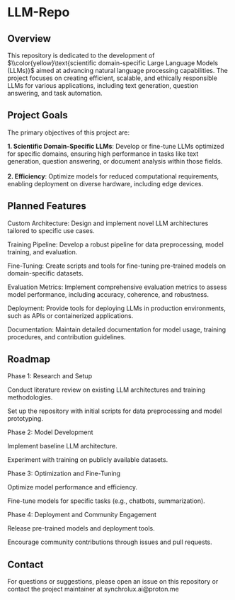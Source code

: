 # LLM-Repo
<h2> Overview </h2>

This repository is dedicated to the development of $\\color{yellow}\text{scientific domain-specific Large Language Models (LLMs)}$ aimed at advancing natural language processing capabilities. The project focuses on creating efficient, scalable, and ethically responsible LLMs for various applications, including text generation, question answering, and task automation.

<h2> Project Goals </h2>

The primary objectives of this project are:

<!--Model Development: Build LLMs from scratch or fine-tune existing models to achieve state-of-the-art performance in natural language understanding and generation.-->
<b>1. Scientific Domain-Specific LLMs</b>: Develop or fine-tune LLMs optimized for specific domains, ensuring high performance in tasks like text generation, question answering, or document analysis within those fields.<br /><br />
<b>2. Efficiency</b>: Optimize models for reduced computational requirements, enabling deployment on diverse hardware, including edge devices.
<!--Open Collaboration: Foster a community-driven approach by sharing code, datasets, and research findings (where applicable).-->

<h2> Planned Features </h2>

Custom Architecture: Design and implement novel LLM architectures tailored to specific use cases.

Training Pipeline: Develop a robust pipeline for data preprocessing, model training, and evaluation.

Fine-Tuning: Create scripts and tools for fine-tuning pre-trained models on domain-specific datasets.

Evaluation Metrics: Implement comprehensive evaluation metrics to assess model performance, including accuracy, coherence, and robustness.

Deployment: Provide tools for deploying LLMs in production environments, such as APIs or containerized applications.

Documentation: Maintain detailed documentation for model usage, training procedures, and contribution guidelines.

<h2> Roadmap </h2>
Phase 1: Research and Setup

Conduct literature review on existing LLM architectures and training methodologies.

Set up the repository with initial scripts for data preprocessing and model prototyping.

Phase 2: Model Development

Implement baseline LLM architecture.

Experiment with training on publicly available datasets.

Phase 3: Optimization and Fine-Tuning

Optimize model performance and efficiency.

Fine-tune models for specific tasks (e.g., chatbots, summarization).

Phase 4: Deployment and Community Engagement

Release pre-trained models and deployment tools.

Encourage community contributions through issues and pull requests.

 
<h2> Contact </h2>
For questions or suggestions, please open an issue on this repository or contact the project maintainer at synchrolux.ai@proton.me
